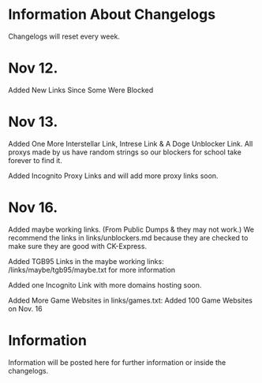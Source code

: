 # Information About Changelogs

Changelogs will reset every week.
 
 # Nov 12.

Added New Links Since Some Were Blocked

# Nov 13.

Added One More Interstellar Link, Intrese Link & A Doge Unblocker Link. All proxys made by us have random strings so our blockers for school take forever to find it. 

<p>Added Incognito Proxy Links and will add more proxy links soon.</p>

# Nov 16.

Added maybe working links. (From Public Dumps & they may not work.) We recommend the links in links/unblockers.md because they are checked to make sure they are good with CK-Express.

<p>Added TGB95 Links in the maybe working links: /links/maybe/tgb95/maybe.txt for more information</p>

<p>Added one Incognito Link with more domains hosting soon.</p>

<p>Added More Game Websites in links/games.txt: Added 100  Game Websites on Nov. 16</p>

# Information

Information will be posted here for further information or inside the changelogs.
